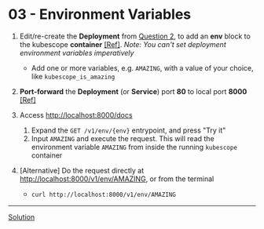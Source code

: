 # 03 - Environment Variables

1. Edit/re-create the **Deployment** from [Question 2](../02-deployment/), to add an **env** block to the kubescope **container** [[Ref]](https://kubernetes.io/docs/tasks/inject-data-application/define-environment-variable-container/). _Note: You can't set deployment environment variables imperatively_
    - Add one or more variables, e.g. `AMAZING`, with a value of your choice, like `kubescope_is_amazing`

1. **Port-forward** the **Deployment** (or **Service**) port **80** to local port **8000** [[Ref]](https://kubernetes.io/docs/tasks/access-application-cluster/port-forward-access-application-cluster/#forward-a-local-port-to-a-port-on-the-pod)

1. Access [http://localhost:8000/docs](http://localhost:8000/docs)
    1. Expand the `GET /v1/env/{env}` entrypoint, and press "Try it"
    1. Input `AMAZING` and execute the request. This will read the environment variable `AMAZING` from inside the running `kubescope` container

1. [Alternative] Do the request directly at [http://localhost:8000/v1/env/AMAZING](http://localhost:8000/v1/env/AMAZING), or from the terminal
    - ```bash
      curl http://localhost:8000/v1/env/AMAZING
      ```

---
[Solution](./solution.md)
